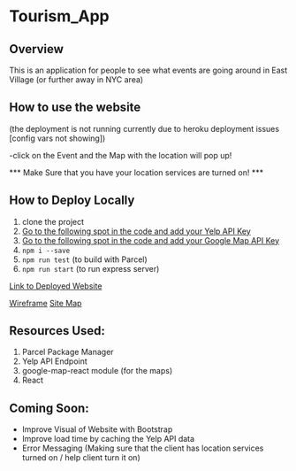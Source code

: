 # Tourism_App

## Overview
This is an application for people to see what events are going around in East Village (or further away in NYC area)

## How to use the website 
(the deployment is not running currently due to heroku deployment issues [config vars not showing])

-click on the Event and the Map with the location will pop up!

*** Make Sure that you have your location services are turned on! ***

## How to Deploy Locally
1. clone the project
2. [Go to the following spot in the code and add your Yelp API Key](https://github.com/traumasv/Tourism_App/blob/e2efbf10cf874bebdf9f0e71e400dcdc254428c7/index.js#L72)
3. [Go to the following spot in the code and add your Google Map API Key](https://github.com/traumasv/Tourism_App/blob/e2efbf10cf874bebdf9f0e71e400dcdc254428c7/index.js#L149)
4. ``` npm i --save ```
5. ``` npm run test ``` (to build with Parcel)
6. ``` npm run start ``` (to run express server)

[Link to Deployed Website](https://whatsupineastvillage.herokuapp.com/)

[Wireframe](https://docs.google.com/document/d/1BDCdZA4ewYOwiy5oX22tFIT31OnX4XFlcClIpfScE-0/edit?usp=sharing)
[Site Map](https://docs.google.com/drawings/d/18bldMvCOfeZZasUu2jpNd1i24B6fxa2MLSWLfDd0fiU/edit?usp=sharing)

## Resources Used:
1. Parcel Package Manager
2. Yelp API Endpoint
3. google-map-react module (for the maps)
4. React

## Coming Soon:
- Improve Visual of Website with Bootstrap
- Improve load time by caching the Yelp API data
- Error Messaging (Making sure that the client has location services turned on / help client turn it on)
